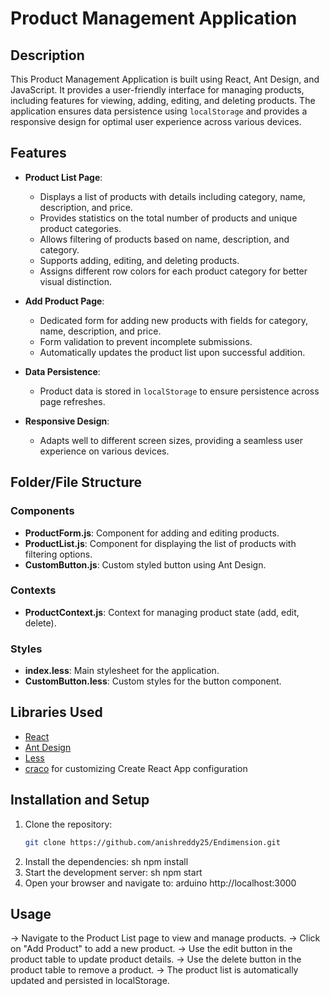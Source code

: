 # Product Management Application

## Description
This Product Management Application is built using React, Ant Design, and JavaScript. It provides a user-friendly interface for managing products, including features for viewing, adding, editing, and deleting products. The application ensures data persistence using `localStorage` and provides a responsive design for optimal user experience across various devices.

## Features
- **Product List Page**: 
  - Displays a list of products with details including category, name, description, and price.
  - Provides statistics on the total number of products and unique product categories.
  - Allows filtering of products based on name, description, and category.
  - Supports adding, editing, and deleting products.
  - Assigns different row colors for each product category for better visual distinction.

- **Add Product Page**: 
  - Dedicated form for adding new products with fields for category, name, description, and price.
  - Form validation to prevent incomplete submissions.
  - Automatically updates the product list upon successful addition.

- **Data Persistence**: 
  - Product data is stored in `localStorage` to ensure persistence across page refreshes.

- **Responsive Design**: 
  - Adapts well to different screen sizes, providing a seamless user experience on various devices.

## Folder/File Structure
### Components
- **ProductForm.js**: Component for adding and editing products.
- **ProductList.js**: Component for displaying the list of products with filtering options.
- **CustomButton.js**: Custom styled button using Ant Design.

### Contexts
- **ProductContext.js**: Context for managing product state (add, edit, delete).

### Styles
- **index.less**: Main stylesheet for the application.
- **CustomButton.less**: Custom styles for the button component.



## Libraries Used
- [React](https://reactjs.org/)
- [Ant Design](https://ant.design/)
- [Less](http://lesscss.org/)
- [craco](https://github.com/gsoft-inc/craco) for customizing Create React App configuration

## Installation and Setup
1. Clone the repository:
   ```sh
   git clone https://github.com/anishreddy25/Endimension.git
2. Install the dependencies:
    sh
    npm install
3. Start the development server:
    sh
    npm start   
4. Open your browser and navigate to:
    arduino
    http://localhost:3000     

## Usage
 -> Navigate to the Product List page to view and manage products.
 -> Click on "Add Product" to add a new product.
 -> Use the edit button in the product table to update product details.
 -> Use the delete button in the product table to remove a product.
 -> The product list is automatically updated and persisted in localStorage.
